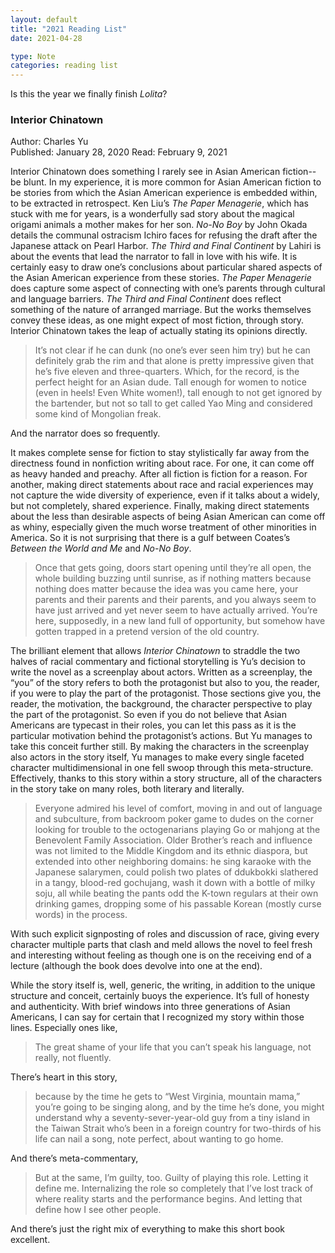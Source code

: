 ```yaml
---
layout: default
title: "2021 Reading List"
date: 2021-04-28

type: Note
categories: reading list
---
```


Is this the year we finally finish _Lolita_?

### Interior Chinatown

Author: Charles Yu  
Published: January 28, 2020
Read: February 9, 2021

Interior Chinatown does something I rarely see in Asian American fiction--be blunt. In my experience, it is more common for Asian American fiction to be stories from which the Asian American experience is embedded within, to be extracted in retrospect. Ken Liu’s _The Paper Menagerie_, which has stuck with me for years, is a wonderfully sad story about the magical origami animals a mother makes for her son. _No-No Boy_ by John Okada details the communal ostracism Ichiro faces for refusing the draft after the Japanese attack on Pearl Harbor. _The Third and Final Continent_ by Lahiri is about the events that lead the narrator to fall in love with his wife. It is certainly easy to draw one’s conclusions about particular shared aspects of the Asian American experience from these stories. _The Paper Menagerie_ does capture some aspect of connecting with one’s parents through cultural and language barriers. _The Third and Final Continent_ does reflect something of the nature of arranged marriage. But the works themselves convey these ideas, as one might expect of most fiction, through story. Interior Chinatown takes the leap of actually stating its opinions directly.

> It’s not clear if he can dunk (no one’s ever seen him try) but he can definitely grab the rim and that alone is pretty impressive given that he’s five eleven and three-quarters. Which, for the record, is the perfect height for an Asian dude. Tall enough for women to notice (even in heels! Even White women!), tall enough to not get ignored by the bartender, but not so tall to get called Yao Ming and considered some kind of Mongolian freak.

And the narrator does so frequently.

It makes complete sense for fiction to stay stylistically far away from the directness found in nonfiction writing about race. For one, it can come off as heavy handed and preachy. After all fiction is fiction for a reason. For another, making direct statements about race and racial experiences may not capture the wide diversity of experience, even if it talks about a widely, but not completely, shared experience. Finally, making direct statements about the less than desirable aspects of being Asian American can come off as whiny, especially given the much worse treatment of other minorities in America. So it is not surprising that there is a gulf between Coates’s _Between the World and Me_ and _No-No Boy_.

> Once that gets going, doors start opening until they’re all open, the whole building buzzing until sunrise, as if nothing matters because nothing does matter because the idea was you came here, your parents and their parents and their parents, and you always seem to have just arrived and yet never seem to have actually arrived. You’re here, supposedly, in a new land full of opportunity, but somehow have gotten trapped in a pretend version of the old country.

The brilliant element that allows _Interior Chinatown_ to straddle the two halves of racial commentary and fictional storytelling is Yu’s decision to write the novel as a screenplay about actors. Written as a screenplay, the “you” of the story refers to both the protagonist but also to you, the reader, if you were to play the part of the protagonist. Those sections give you, the reader, the motivation, the background, the character perspective to play the part of the protagonist. So even if you do not believe that Asian Americans are typecast in their roles, you can let this pass as it is the particular motivation behind the protagonist’s actions. But Yu manages to take this conceit further still. By making the characters in the screenplay also actors in the story itself, Yu manages to make every single faceted character multidimensional in one fell swoop through this meta-structure. Effectively, thanks to this story within a story structure, all of the characters in the story take on many roles, both literary and literally.

> Everyone admired his level of comfort, moving in and out of language and subculture, from backroom poker game to dudes on the corner looking for trouble to the octogenarians playing Go or mahjong at the Benevolent Family Association. Older Brother’s reach and influence was not limited to the Middle Kingdom and its ethnic diaspora, but extended into other neighboring domains: he sing karaoke with the Japanese salarymen, could polish two plates of ddukbokki slathered in a tangy, blood-red gochujang, wash it down with a bottle of milky soju, all while beating the pants odd the K-town regulars at their own drinking games, dropping some of his passable Korean (mostly curse words) in the process.

With such explicit signposting of roles and discussion of race, giving every character multiple parts that clash and meld allows the novel to feel fresh and interesting without feeling as though one is on the receiving end of a lecture (although the book does devolve into one at the end).

While the story itself is, well, generic, the writing, in addition to the unique structure and conceit, certainly buoys the experience. It’s full of honesty and authenticity. With brief windows into three generations of Asian Americans, I can say for certain that I recognized my story within those lines. Especially ones like,

> The great shame of your life that you can’t speak his language, not really, not fluently.

There’s heart in this story,

> because by the time he gets to “West Virginia, mountain mama,” you’re going to be singing along, and by the time he’s done, you might understand why a seventy-sever-year-old guy from a tiny island in the Taiwan Strait who’s been in a foreign country for two-thirds of his life can nail a song, note perfect, about wanting to go home.

And there’s meta-commentary,

> But at the same, I’m guilty, too. Guilty of playing this role. Letting it define me. Internalizing the role so completely that I’ve lost track of where reality starts and the performance begins. And letting that define how I see other people.

And there’s just the right mix of everything to make this short book excellent.
